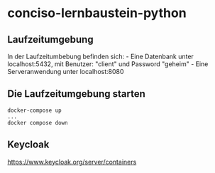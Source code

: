 # conciso-lernbaustein-python

## Laufzeitumgebung

In der Laufzeitumbebung befinden sich:
    - Eine Datenbank unter localhost:5432, mit Benutzer: "client" und Password "geheim"
    - Eine Serveranwendung unter localhost:8080

## Die Laufzeitumgebung starten

    docker-compose up
    ...
    docker compose down

## Keycloak
https://www.keycloak.org/server/containers
